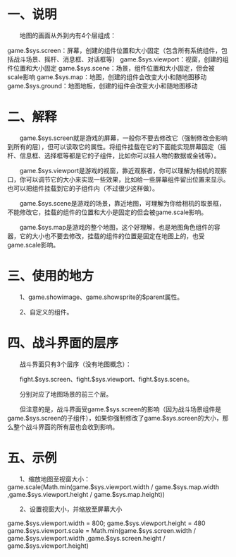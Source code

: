 # 一、说明

&emsp;&emsp;地图的画面从外到内有4个层组成：

game.\$sys.screen：屏幕，创建的组件位置和大小固定（包含所有系统组件，包括战斗场景、摇杆、消息框、对话框等）
game.\$sys.viewport：视窗，创建的组件位置和大小固定
game.\$sys.scene：场景，组件位置和大小固定，但会被scale影响
game.\$sys.map：地图，创建的组件会改变大小和随地图移动
game.\$sys.ground：地图地板，创建的组件会改变大小和随地图移动

# 二、解释

&emsp;&emsp;game.\$sys.screen就是游戏的屏幕，一般你不要去修改它（强制修改会影响到所有的层），但可以读取它的属性。将组件挂载在它的下面能实现屏幕固定（摇杆、信息框、选择框等都是它的子组件，比如你可以挂人物的数据或金钱等）。

&emsp;&emsp;game.\$sys.viewport是游戏的视窗，靠近观察者，你可以理解为相机的观察口，你可以调节它的大小来实现一些效果，比如给一些屏幕组件留出位置来显示。也可以把组件挂载到它的子组件内（不过很少这样做）。

&emsp;&emsp;game.\$sys.scene是游戏的场景，靠近地图，可理解为你给相机的取景框，不能修改它，挂载的组件的位置和大小是固定的但会被game.scale影响。

&emsp;&emsp;game.\$sys.map是游戏的整个地图，这个好理解，也是地图角色组件的容器，它的大小也不要去修改，挂载的组件的位置是固定在地图上的，也受game.scale影响。

# 三、使用的地方

&emsp;&emsp;1、game.showimage、game.showsprite的\$parent属性。

&emsp;&emsp;2、自定义的组件。

# 四、战斗界面的层序

&emsp;&emsp;战斗界面只有3个层序（没有地图概念）：

&emsp;&emsp;fight.\$sys.screen、fight.\$sys.viewport、fight.\$sys.scene。

&emsp;&emsp;分别对应了地图场景的前三个层。

&emsp;&emsp;但注意的是，战斗界面受game.\$sys.screen的影响（因为战斗场景组件是game.\$sys.screen的子组件），如果你强制修改了game.\$sys.screen的大小，那么整个战斗界面的所有层也会收到影响。

# 五、示例

&emsp;&emsp;1、缩放地图至视窗大小：
game.scale(Math.min(game.\$sys.viewport.width / game.\$sys.map.width ,game.\$sys.viewport.height / game.\$sys.map.height))

&emsp;&emsp;2、设置视窗大小，并缩放至屏幕大小

game.\$sys.viewport.width = 800;
game.\$sys.viewport.height = 480
game.\$sys.viewport.scale = Math.min(game.\$sys.screen.width / game.\$sys.viewport.width ,game.\$sys.screen.height / game.\$sys.viewport.height)
